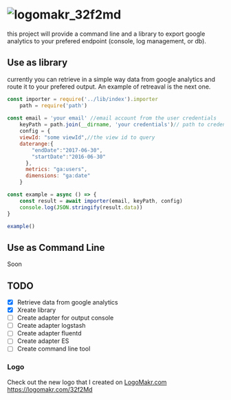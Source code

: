 # ![logomakr_32f2md](https://user-images.githubusercontent.com/3071208/42147664-29898cca-7dcf-11e8-9c50-2cf3845b7fe8.png)


this project will provide a command line and a library to export google analytics to your prefered endpoint (console, log management, or db).

## Use as library

currently you can retrieve in a simple way data from google analytics and route it to your prefered output. An example of retreaval is the next one.

```js
const importer = require('../lib/index').importer
    path = require('path')
    
const email = 'your email' //email account from the user credentials
    keyPath = path.join(__dirname, 'your credentials')// path to credentials json or pem
    config = {
    viewId: "some viewId",//the view id to query
    daterange:{
        "endDate":"2017-06-30",
        "startDate":"2016-06-30"
      },
      metrics: "ga:users",
      dimensions: "ga:date"
    }

const example = async () => {
    const result = await importer(email, keyPath, config)
    console.log(JSON.stringify(result.data))
}

example()
```

## Use as Command Line

Soon

## TODO

- [x] Retrieve data from google analytics 
- [x] Xreate library
- [ ] Create adapter for output console  
- [ ] Create adapter logstash  
- [ ] Create adapter fluentd  
- [ ] Create adapter ES  
- [ ] Create command line tool  

### Logo
Check out the new logo that I created on <a href="http://logomakr.com" title="Logo Makr">LogoMakr.com</a> https://logomakr.com/32f2Md

